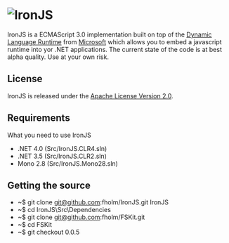 # ![IronJS](http://ironjs.com/logo.png)

IronJS is a ECMAScript 3.0 implementation built on top of the [Dynamic Language Runtime](http://dlr.codeplex.com/) from [Microsoft](http://www.microsoft.com/) which allows you to embed a javascript runtime into yor .NET applications. The current state of the code is at best alpha quality. Use at your own risk.

## License

IronJS is released under the [Apache License Version 2.0](http://www.apache.org/licenses/LICENSE-2.0).

## Requirements

What you need to use IronJS

* .NET 4.0 (Src/IronJS.CLR4.sln)
* .NET 3.5 (Src/IronJS.CLR2.sln)
* Mono 2.8 (Src/IronJS.Mono28.sln)

## Getting the source

* ~$ git clone git@github.com:fholm/IronJS.git IronJS
* ~$ cd IronJS\Src\Dependencies
* ~$ git clone git@github.com:fholm/FSKit.git
* ~$ cd FSKit
* ~$ git checkout 0.0.5
